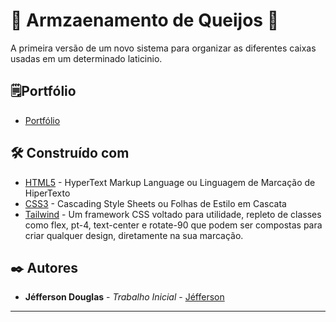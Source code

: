 # 🚀 Armzaenamento de Queijos 🧀
A primeira versão de um novo sistema para organizar as diferentes caixas usadas em um determinado laticinio.

## 🗒️Portfólio 
* [Portfólio](https://jefferson-douglas.netlify.app/)

## 🛠️ Construído com

* [HTML5](https://developer.mozilla.org/pt-BR/docs/Web/HTML) - HyperText Markup Language ou Linguagem de Marcação de HiperTexto
* [CSS3](https://developer.mozilla.org/pt-BR/docs/Web/CSS) - Cascading Style Sheets ou Folhas de Estilo em Cascata
* [Tailwind](https://tailwindcss.com/) - Um framework CSS voltado para utilidade, repleto de classes como flex, pt-4, text-center e rotate-90 que podem ser compostas para criar qualquer design, diretamente na sua marcação.

## ✒️ Autores

* **Jéfferson Douglas** - *Trabalho Inicial* - [Jéfferson]([https://github.com/linkParaPerfil](https://github.com/jersdouglas))

---
